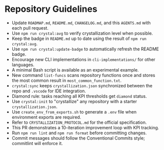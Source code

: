 # Repository Guidelines

- Update `ROADMAP.md`, `README.md`, `CHANGELOG.md`, and this `AGENTS.md` with each pull request.
- Use `npm run crystal:avg` to verify crystallization level when possible.
- Keep the badge in `README.md` up to date using the result of `npm run crystal:avg`.
- Use `npm run crystal:update-badge` to automatically refresh the README badge.
- Encourage new CLI implementations in `cli-implementations/` for other languages.
- A minimal Bash script is available as an experimental example.
- New command `list-funcs` scans repository functions once and stores the most common result in `most_common_function.txt`.
- `crystal:sync` keeps `crystallization.json` synchronized between the repo and `.vscode` for IDE integration.
- Diamond rule: tasks reaching all KPI thresholds get `diamond` status.
- Use `crystal:init` to "crystallize" any repository with a starter `crystallization.json`.
- Use `create_env_from_exports.sh` to generate a `.env` file when environment exports are required.
- Refer to `CRYSTALLIZATION_PROTOCOL.md` for the official specification.
- This PR demonstrates a 10-iteration improvement loop with KPI tracking.
- Run `npm run lint` and `npm run format` before committing changes.
- Commit messages should follow the Conventional Commits style; commitlint will enforce it.
